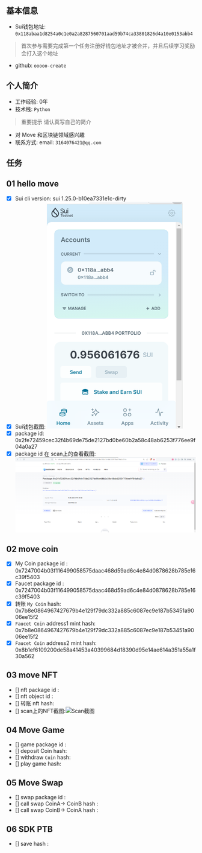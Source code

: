 ## 基本信息
- Sui钱包地址: `0x118abaa1d8254a0c1e0a2a8287560701aad59b74ca33801826d4a10e0153abb4`
> 首次参与需要完成第一个任务注册好钱包地址才被合并，并且后续学习奖励会打入这个地址
- github: `ooooo-create`

## 个人简介
- 工作经验: 0年
- 技术栈: `Python`
> 重要提示 请认真写自己的简介
- 对 Move 和区块链领域感兴趣
- 联系方式: email: `3164076421@qq.com` 

## 任务

##   01 hello move  
- [x] Sui cli version: sui 1.25.0-b10ea7331e1c-dirty
- [x] Sui钱包截图: ![Sui钱包截图](./images/sui_Wallet.png)
- [x] package id: 0x2fe72459cec32f4b69de75de2127bd0be60b2a58c48ab6253f776ee9f04a0a27
- [x] package id 在 scan上的查看截图:![Scan截图](./images/hello_package.png)

##   02 move coin
- [x] My Coin package id : 0x7247004b03f116499058575daac468d59ad6c4e84d0878628b785e16c39f5403
- [x] Faucet package id : 0x7247004b03f116499058575daac468d59ad6c4e84d0878628b785e16c39f5403
- [x] 转账 `My Coin` hash: 0x7b8e0864967427679b4e129f79dc332a885c6087ec9e187b53451a9006ee15f2
- [x] `Faucet Coin` address1 mint hash: 0x7b8e0864967427679b4e129f79dc332a885c6087ec9e187b53451a9006ee15f2
- [x] `Faucet Coin` address2 mint hash: 0x8b1ef6109200de58a41453a40399684d18390d95e14ae614a351a55a1f30a562

##   03 move NFT
- [] nft package id :
- [] nft object id : 
- [] 转账 nft  hash:
- [] scan上的NFT截图:![Scan截图](./images/你的图片地址)

##   04 Move Game
- [] game package id :
- [] deposit Coin hash:
- [] withdraw `Coin` hash:
- [] play game hash:

##   05 Move Swap
- [] swap package id :
- [] call swap CoinA-> CoinB  hash :
- [] call swap CoinB-> CoinA  hash :

##   06 SDK PTB
- [] save hash :
